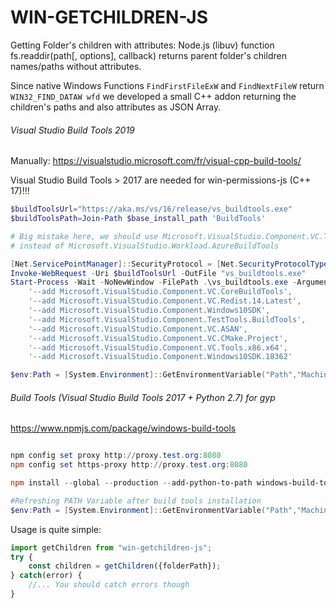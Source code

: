 # WIN-GETCHILDREN-JS

Getting Folder's children with attributes: Node.js (libuv) function fs.readdir(path[, options], callback) returns parent folder's children names/paths without attributes.

Since native Windows Functions `FindFirstFileExW` and `FindNextFileW` return `WIN32_FIND_DATAW wfd` we developed a small C++ addon returning the children's paths and also attributes as JSON Array.

###### Visual Studio Build Tools 2019

Manually: https://visualstudio.microsoft.com/fr/visual-cpp-build-tools/

Visual Studio Build Tools > 2017 are needed for win-permissions-js (C++ 17)!!!

```powershell
$buildToolsUrl="https://aka.ms/vs/16/release/vs_buildtools.exe"
$buildToolsPath=Join-Path $base_install_path 'BuildTools'

# Big mistake here, we should use Microsoft.VisualStudio.Component.VC.Tools.x86.x64 and Microsoft.VisualStudio.Component.VC.v141.x86.x64
# instead of Microsoft.VisualStudio.Workload.AzureBuildTools

[Net.ServicePointManager]::SecurityProtocol = [Net.SecurityProtocolType]::Tls12
Invoke-WebRequest -Uri $buildToolsUrl -OutFile "vs_buildtools.exe"
Start-Process -Wait -NoNewWindow -FilePath .\vs_buildtools.exe -ArgumentList '--quiet', '--wait', '--norestart', '--nocache', $('--installPath {0}' -f $buildToolsPath),
    '--add Microsoft.VisualStudio.Component.VC.CoreBuildTools',
    '--add Microsoft.VisualStudio.Component.VC.Redist.14.Latest',
    '--add Microsoft.VisualStudio.Component.Windows10SDK',
    '--add Microsoft.VisualStudio.Component.TestTools.BuildTools',
    '--add Microsoft.VisualStudio.Component.VC.ASAN',
    '--add Microsoft.VisualStudio.Component.VC.CMake.Project',
    '--add Microsoft.VisualStudio.Component.VC.Tools.x86.x64',
    '--add Microsoft.VisualStudio.Component.Windows10SDK.18362'

$env:Path = [System.Environment]::GetEnvironmentVariable("Path","Machine") + ";" + [System.Environment]::GetEnvironmentVariable("Path","User")

```
###### Build Tools (Visual Studio Build Tools 2017 + Python 2.7) for gyp

https://www.npmjs.com/package/windows-build-tools

```powershell

npm config set proxy http://proxy.test.org:8080
npm config set https-proxy http://proxy.test.org:8080

npm install --global --production --add-python-to-path windows-build-tools

#Refreshing PATH Variable after build tools installation
$env:Path = [System.Environment]::GetEnvironmentVariable("Path","Machine") + ";" + [System.Environment]::GetEnvironmentVariable("Path","User")
```

Usage is quite simple:
```javascript
import getChildren from "win-getchildren-js";
try {
    const children = getChildren({folderPath});
} catch(error) {
    //... You should catch errors though
}
```
